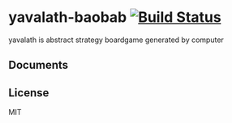 # yavalath-baobab [![Build Status](https://travis-ci.org/airtoxin/yavalath-baobab.svg?branch=master)](https://travis-ci.org/airtoxin/yavalath-baobab)

yavalath is abstract strategy boardgame generated by computer

## Documents

## License

MIT

